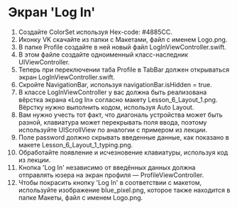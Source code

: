# Экран 'Log In'

1. Создайте ColorSet используя Hex-code: #4885CC.
2. Иконку VK скачайте из папки с Макетами, файл с именем Logo.png.
3. В папке Profile создайте в ней новый файл LogInViewController.swift.
4. В этом файле создайте одноименный класс-наследник UIViewController.
5. Теперь при переключении таба Profile в TabBar должен открываться экран LogInViewController.swift.
6. Скройте NavigationBar, используя navigationBar.isHidden = true.
7. В классе LogInViewController у вас должна быть реализована вёрстка экрана «Log In» согласно макету Lesson_6_Layout_1.png. Вёрстку нужно выполнить кодом, используя Auto Layout.
8. Вам нужно учесть тот факт, что диагональ устройства может быть разной, клавиатура может перекрывать поля ввода, поэтому используйте UIScrollView по аналогии с примером из лекции.
9. Поле password должно скрывать введенные данные, как показано в макете Lesson_6_Layout_1_typing.png.
10. Обработайте появление и исчезновение клавиатуры, используя код из лекции.
11. Кнопка 'Log In' независимо от введённых данных должна отправлять юзера на экран профиля — ProfileViewController.
12. Чтобы покрасить кнопку 'Log In' в соответствии с макетом, используйте изображение blue_pixel.png, которое также находится в папке Макеты, файл с именем Logo.png.
